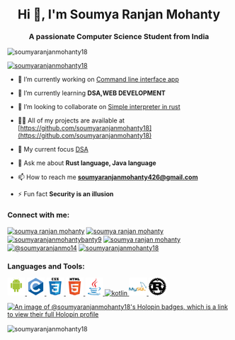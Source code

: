 <h1 align="center">Hi 👋, I'm Soumya Ranjan Mohanty</h1>
<h3 align="center">A passionate Computer Science Student from India</h3>

<p align="left"> <img src="https://komarev.com/ghpvc/?username=soumyaranjanmohanty18&label=Profile%20views&color=0e75b6&style=flat" alt="soumyaranjanmohanty18" /> </p>

<p align="left"> <a href="https://github.com/ryo-ma/github-profile-trophy"><img src="https://github-profile-trophy.vercel.app/?username=soumyaranjanmohanty18" alt="soumyaranjanmohanty18" /></a> </p>

- 🔭 I’m currently working on [Command line interface app](https://github.com/soumyaranjanmohanty18/MinorProjectCLI)

- 🌱 I’m currently learning **DSA,WEB DEVELOPMENT**

- 👯 I’m looking to collaborate on [Simple interpreter in rust](https://github.com/soumyaranjanmohanty18/Simple_Interpreter)

- 👨‍💻 All of my projects are available at [https://github.com/soumyaranjanmohanty18](https://github.com/soumyaranjanmohanty18)

- 📝 My current focus [DSA](DSA)

- 💬 Ask me about **Rust language, Java language**

- 📫 How to reach me **soumyaranjanmohanty426@gmail.com**

- ⚡ Fun fact **Security is an illusion**

<h3 align="left">Connect with me:</h3>
<p align="left">
<a href="https://linkedin.com/in/soumya ranjan mohanty" target="blank"><img align="center" src="https://raw.githubusercontent.com/rahuldkjain/github-profile-readme-generator/master/src/images/icons/Social/linked-in-alt.svg" alt="soumya ranjan mohanty" height="30" width="40" /></a>
<a href="https://stackoverflow.com/users/soumya ranjan mohanty" target="blank"><img align="center" src="https://raw.githubusercontent.com/rahuldkjain/github-profile-readme-generator/master/src/images/icons/Social/stack-overflow.svg" alt="soumya ranjan mohanty" height="30" width="40" /></a>
<a href="https://instagram.com/soumyaranjanmohantybanty9" target="blank"><img align="center" src="https://raw.githubusercontent.com/rahuldkjain/github-profile-readme-generator/master/src/images/icons/Social/instagram.svg" alt="soumyaranjanmohantybanty9" height="30" width="40" /></a>
<a href="https://www.youtube.com/c/soumya ranjan mohanty" target="blank"><img align="center" src="https://raw.githubusercontent.com/rahuldkjain/github-profile-readme-generator/master/src/images/icons/Social/youtube.svg" alt="soumya ranjan mohanty" height="30" width="40" /></a>
<a href="https://www.hackerrank.com/@soumyaranjanmo14" target="blank"><img align="center" src="https://raw.githubusercontent.com/rahuldkjain/github-profile-readme-generator/master/src/images/icons/Social/hackerrank.svg" alt="@soumyaranjanmo14" height="30" width="40" /></a>
<a href="https://www.leetcode.com/soumyaranjanmohanty18" target="blank"><img align="center" src="https://raw.githubusercontent.com/rahuldkjain/github-profile-readme-generator/master/src/images/icons/Social/leet-code.svg" alt="soumyaranjanmohanty18" height="30" width="40" /></a>
</p>

<h3 align="left">Languages and Tools:</h3>
<p align="left"> <a href="https://developer.android.com" target="_blank" rel="noreferrer"> <img src="https://raw.githubusercontent.com/devicons/devicon/master/icons/android/android-original-wordmark.svg" alt="android" width="40" height="40"/> </a> <a href="https://www.cprogramming.com/" target="_blank" rel="noreferrer"> <img src="https://raw.githubusercontent.com/devicons/devicon/master/icons/c/c-original.svg" alt="c" width="40" height="40"/> </a> <a href="https://www.w3schools.com/css/" target="_blank" rel="noreferrer"> <img src="https://raw.githubusercontent.com/devicons/devicon/master/icons/css3/css3-original-wordmark.svg" alt="css3" width="40" height="40"/> </a> <a href="https://www.w3.org/html/" target="_blank" rel="noreferrer"> <img src="https://raw.githubusercontent.com/devicons/devicon/master/icons/html5/html5-original-wordmark.svg" alt="html5" width="40" height="40"/> </a> <a href="https://www.java.com" target="_blank" rel="noreferrer"> <img src="https://raw.githubusercontent.com/devicons/devicon/master/icons/java/java-original.svg" alt="java" width="40" height="40"/> </a> <a href="https://kotlinlang.org" target="_blank" rel="noreferrer"> <img src="https://www.vectorlogo.zone/logos/kotlinlang/kotlinlang-icon.svg" alt="kotlin" width="40" height="40"/> </a> <a href="https://www.mysql.com/" target="_blank" rel="noreferrer"> <img src="https://raw.githubusercontent.com/devicons/devicon/master/icons/mysql/mysql-original-wordmark.svg" alt="mysql" width="40" height="40"/> </a> <a href="https://www.rust-lang.org" target="_blank" rel="noreferrer"> <img src="https://raw.githubusercontent.com/devicons/devicon/master/icons/rust/rust-plain.svg" alt="rust" width="40" height="40"/> </a> </p>

[![An image of @soumyaranjanmohanty18's Holopin badges, which is a link to view their full Holopin profile](https://holopin.me/soumyaranjanmohanty18)](https://holopin.io/@soumyaranjanmohanty18)

<p><img align="center" src="https://github-readme-stats.vercel.app/api/top-langs?username=soumyaranjanmohanty18&show_icons=true&locale=en&layout=compact" alt="soumyaranjanmohanty18" /></p>
